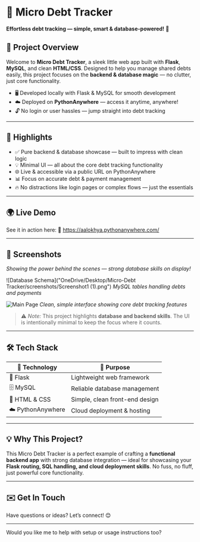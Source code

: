 # 💸 Micro Debt Tracker

**Effortless debt tracking — simple, smart & database-powered!** 🎯

## 🚀 Project Overview

Welcome to **Micro Debt Tracker**, a sleek little web app built with **Flask**, **MySQL**, and clean **HTML/CSS**. Designed to help you manage shared debts easily, this project focuses on the **backend & database magic** — no clutter, just core functionality.

* 🖥️ Developed locally with Flask & MySQL for smooth development
* ☁️ Deployed on **PythonAnywhere** — access it anytime, anywhere!
* 🔓 No login or user hassles — jump straight into debt tracking

---

## 🌟 Highlights

* ✅ Pure backend & database showcase — built to impress with clean logic
* 💡 Minimal UI — all about the core debt tracking functionality
* 🌐 Live & accessible via a public URL on PythonAnywhere
* 📊 Focus on accurate debt & payment management
* 🔥 No distractions like login pages or complex flows — just the essentials

---

## 🌍 Live Demo

See it in action here:
🔗 https://aalokhya.pythonanywhere.com/

---

## 📸 Screenshots

*Showing the power behind the scenes — strong database skills on display!*

![Database Schema]("OneDrive/Desktop/Micro-Debt Tracker/screenshots/Screenshot1 (1).png")
*MySQL tables handling debts and payments*

![Main Page](path_to_screenshot2.png)
*Clean, simple interface showing core debt tracking features*

> ⚠️ *Note:* This project highlights **database and backend skills**. The UI is intentionally minimal to keep the focus where it counts.

---

## 🛠️ Tech Stack

| 🔧 Technology     | 🎯 Purpose                     |
| ----------------- | ------------------------------ |
| 🐍 Flask          | Lightweight web framework      |
| 🗄️ MySQL         | Reliable database management   |
| 🎨 HTML & CSS     | Simple, clean front-end design |
| ☁️ PythonAnywhere | Cloud deployment & hosting     |

---

## 💡 Why This Project?

This Micro Debt Tracker is a perfect example of crafting a **functional backend app** with strong database integration — ideal for showcasing your **Flask routing, SQL handling, and cloud deployment skills**. No fuss, no fluff, just powerful core functionality.

---

## ✉️ Get In Touch

Have questions or ideas?
Let’s connect! 😊

---

Would you like me to help with setup or usage instructions too?
